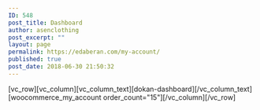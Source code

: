 ```yaml
---
ID: 548
post_title: Dashboard
author: asenclothing
post_excerpt: ""
layout: page
permalink: https://edaberan.com/my-account/
published: true
post_date: 2018-06-30 21:50:32
---
```

[vc_row][vc_column][vc_column_text][dokan-dashboard][/vc_column_text][woocommerce_my_account order_count="15"][/vc_column][/vc_row]